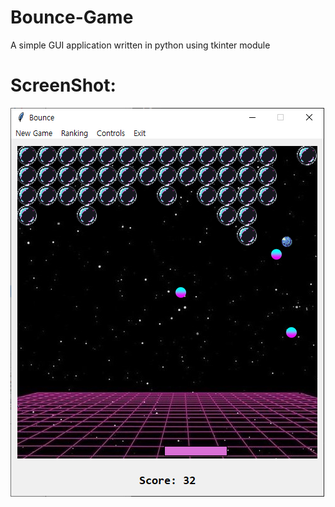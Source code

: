 # Bounce-Game
A simple GUI application written in python using tkinter module

# ScreenShot:
![Alt text](/Screenshot.png?raw=true "Optional Title")